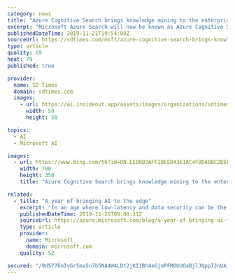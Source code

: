 ```yaml
---
category: news
title: "Azure Cognitive Search brings knowledge mining to the enterprise"
excerpt: "Microsoft Azure Search will now be known as Azure Cognitive Search to signify the next ... Then, it evolved into more effective solutions powered by advances in natural language processing and machine learning technologies. Features like fuzzy search, spellers, autosuggest, etc. significantly improved the quality and relevance of search results ..."
publishedDateTime: 2019-11-21T19:54:00Z
sourceUrl: https://sdtimes.com/msft/azure-cognitive-search-brings-knowledge-mining-to-the-enterprise/
type: article
quality: 69
heat: 79
published: true

provider:
  name: SD Times
  domain: sdtimes.com
  images:
    - url: https://ai.insideout.app/assets/images/organizations/sdtimes.com-50x50.jpg
      width: 50
      height: 50

topics:
  - AI
  - Microsoft AI

images:
  - url: https://www.bing.com/th?id=ON.EE00B3AFF2BEED4361AC4FBDA0BC2B5F
    width: 700
    height: 350
    title: "Azure Cognitive Search brings knowledge mining to the enterprise"

related:
  - title: "A year of bringing AI to the edge"
    excerpt: "In an age where low-latency and data security can be the lifeblood of a business, containers make it possible for enterprises to meet these needs when harnessing artificial intelligence (AI). Since introducing Azure Cognitive Services in containers this time last year, businesses across industries have"
    publishedDateTime: 2019-11-26T09:00:31Z
    sourceUrl: https://azure.microsoft.com/blog/a-year-of-bringing-ai-to-the-edge/
    type: article
    provider:
      name: Microsoft
      domain: microsoft.com
    quality: 52

secured: "/9d577EmIvGr5ma5n7b5NA4W4LDt2jKI1Bh4eGjmPFMOUUOaBjlJQpp7JnUAj1Dc+bzfFOou46Wjf5CdnmK3BEzarMuekqW0vpzXB1HNZFZtcJsZt5iwZdYcb5pEYuQGQ8WBVn9acansFHDci3ZlMF7Px0tF3aW7EJJgL9F7bN5mx090KhKmU6vg59nasLtxsEBDUDyaCE6kXjDVA9HVxIvAD7uegiDEtraJOYFPf4N8n39gxBTCIgwbFhiTJRIENNyuqK1iaA5stqIGf7S8jA==;giU4ZjPMWBC6R3wdrXEXRg=="
---
```


